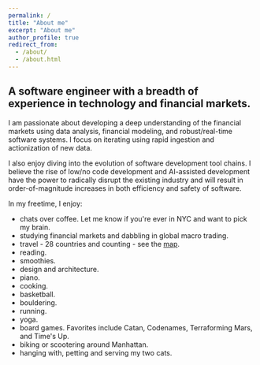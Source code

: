 ```yaml
---
permalink: /
title: "About me"
excerpt: "About me"
author_profile: true
redirect_from:
  - /about/
  - /about.html
---
```


## A software engineer with a breadth of experience in technology and financial markets.

I am passionate about developing a deep understanding of the financial markets using data analysis, financial modeling, and robust/real-time software systems. I focus on iterating using rapid ingestion and actionization of new data.

I also enjoy diving into the evolution of software development tool chains. I believe the rise of low/no code development and AI-assisted development have the power to radically disrupt the existing industry and will result in order-of-magnitude increases in both efficiency and safety of software.

In my freetime, I enjoy:

- chats over coffee. Let me know if you're ever in NYC and want to pick my brain.
- studying financial markets and dabbling in global macro trading.
- travel - 28 countries and counting - see the [map](https://mikeshen.github.io/images/MapChart_Map.jpg).
- reading.
- smoothies.
- design and architecture.
- piano.
- cooking.
- basketball.
- bouldering.
- running.
- yoga.
- board games. Favorites include Catan, Codenames, Terraforming Mars, and Time's Up.
- biking or scootering around Manhattan.
- hanging with, petting and serving my two cats.
